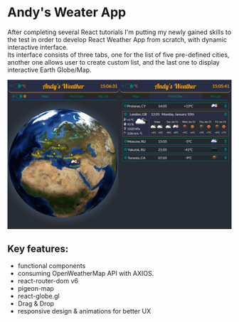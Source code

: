 # Andy's Weater App

After completing several React tutorials I'm putting my newly gained skills to the test in order to develop React Weather App from scratch, with dynamic interactive interface.<br/>
Its interface consists of three tabs, one for the list of five pre-defined cities, another one allows user to create custom list, and the last one to display interactive Earth Globe/Map.

![](src/img/weather-app.png)

## Key features:

- functional components
- consuming OpenWeatherMap API with AXIOS.
- react-router-dom v6
- pigeon-map
- react-globe.gl
- Drag & Drop
- responsive design & animations for better UX